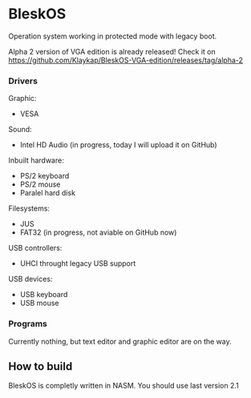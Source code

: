 # BleskOS
Operation system working in protected mode with legacy boot.

Alpha 2 version of VGA edition is already released! Check it on https://github.com/Klaykap/BleskOS-VGA-edition/releases/tag/alpha-2

### Drivers
Graphic:
* VESA

Sound:
* Intel HD Audio (in progress, today I will upload it on GitHub)

Inbuilt hardware:
* PS/2 keyboard
* PS/2 mouse
* Paralel hard disk

Filesystems:
* JUS
* FAT32 (in progress, not aviable on GitHub now)

USB controllers:
* UHCI throught legacy USB support

USB devices:
* USB keyboard
* USB mouse

### Programs
Currently nothing, but text editor and graphic editor are on the way.

## How to build
BleskOS is completly written in NASM. You should use  last version 2.1
